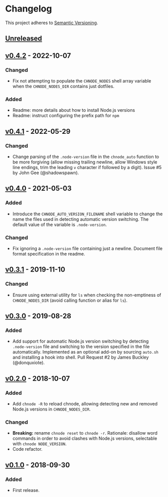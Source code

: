 # Changelog

This project adheres to [Semantic Versioning].

## [Unreleased]

## [v0.4.2] - 2022-10-07

### Changed

* Fix not attempting to populate the `CHNODE_NODES` shell array variable
  when the `CHNODE_NODES_DIR` contains just dotfiles.

### Added

* Readme: more details about how to install Node.js versions
* Readme: instruct configuring the prefix path for `npm`

## [v0.4.1] - 2022-05-29

### Changed

* Change parsing of the `.node-version` file in the `chnode_auto`
  function to be more forgiving (allow missing trailing newline, allow
  Windows style line endings, trim the leading `v` character if followed
  by a digit). Issue #5 by John Gee (@shadowspawn).

## [v0.4.0] - 2021-05-03

### Added

* Introduce the `CHNODE_AUTO_VERSION_FILENAME` shell variable to change
  the name the files used in detecting automatic version switching. The
  default value of the variable is `.node-version`.

### Changed

* Fix ignoring a `.node-version` file containing just a
  newline. Document file format specification in the readme.

## [v0.3.1] - 2019-11-10

### Changed

* Ensure using external utility for `ls` when checking the non-emptiness
  of `CHNODE_NODES_DIR` (avoid calling function or alias for `ls`).

## [v0.3.0] - 2019-08-28

### Added

* Add support for automatic Node.js version switching by detecting
  `.node-version` file and switching to the version specified in the
  file automatically. Implemented as an optional add-on by sourcing
  `auto.sh` and installing a hook into shell. Pull Request #2 by James
  Buckley (@donquxiote).

## [v0.2.0] - 2018-10-07

### Added

* Add `chnode -R` to reload chnode, allowing detecting new and removed
  Node.js versions in `CHNODE_NODES_DIR`.

### Changed

* **Breaking:** rename `chnode reset` to `chnode -r`. Rationale:
  disallow word commands in order to avoid clashes with Node.js
  versions, selectable with `chnode NODE_VERSION`.
* Code refactor.

## [v0.1.0] - 2018-09-30

### Added

* First release.

[Semantic Versioning]: https://semver.org/spec/v2.0.0.html
[Unreleased]: https://github.com/tkareine/chnode/compare/v0.4.2...HEAD
[v0.4.2]: https://github.com/tkareine/chnode/compare/v0.4.1...v0.4.2
[v0.4.1]: https://github.com/tkareine/chnode/compare/v0.4.0...v0.4.1
[v0.4.0]: https://github.com/tkareine/chnode/compare/v0.3.1...v0.4.0
[v0.3.1]: https://github.com/tkareine/chnode/compare/v0.3.0...v0.3.1
[v0.3.0]: https://github.com/tkareine/chnode/compare/v0.2.0...v0.3.0
[v0.2.0]: https://github.com/tkareine/chnode/compare/v0.1.0...v0.2.0
[v0.1.0]: https://github.com/tkareine/chnode/releases/tag/v0.1.0
